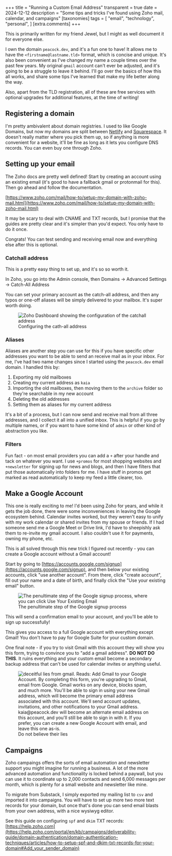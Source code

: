 +++
title = "Running a Custom Email Address"
transparent = true
date = 2024-12-12
description = "Some tips and tricks I've found using Zoho mail, calendar, and campaigns"
[taxonomies]
tags = [
    "email",
    "technology",
    "personal",
  ]
[extra.comments]
+++

This is primarily written for my friend Jewel, but I might as well document it for everyone else.

I own the domain `peacock.dev`, and it's a fun one to have! It allows me to have the `<firstname@lastname.tld>` format, which is concise and unique. It's also been convenient as I've changed my name a couple times over the past few years. My original `gmail` account can't ever be adjusted, and it's going to be a struggle to leave it behind. I'll go over the basics of how this all works, and share some tips I've learned that make my life better along the way.

Also, apart from the TLD registration, all of these are free services with optional upgrades for additional features, at the time of writing!

## Registering a domain

I'm pretty ambivalent about domain registries. I used to like Google Domains, but now my domains are split between [Netlify](https://app.netlify.com) and [Squarespace](https://domains.squarespace.com/). It doesn't really matter where you pick them up, so if anything is more convenient for a website, it'll be fine as long as it lets you configure DNS records. You can even buy one through Zoho.

## Setting up your email

The Zoho docs are pretty well defined! Start by creating an account using an existing email (it's good to have a fallback gmail or protonmail for this). Then go ahead and follow the documentation.

[https://www.zoho.com/mail/how-to/setup-my-domain-with-zoho-mail.html](https://www.zoho.com/mail/how-to/setup-my-domain-with-zoho-mail.html)

It may be scary to deal with CNAME and TXT records, but I promise that the guides are pretty clear and it's simpler than you'd expect. You only have to do it once.

Congrats! You can test sending and receiving email now and everything else after this is optional.

### Catchall address

This is a pretty easy thing to set up, and it's so so worth it.

In Zoho, you go into the Admin console, then Domains -> Advanced Settings -> Catch-All Address

You can set your primary account as the catch-all address, and then any typos or one-off aliases will be simply delivered to your mailbox. It's super worth doing.

<figure >
  <img src="catchall.png" alt="Zoho Dashboard showing the configuration of the catchall address" style="max-height: 450px"/>
  <figcaption>Configuring the cath-all address</figcaption>
</figure>

### Aliases

Aliases are another step you can use for this if you have specific other addresses you want to be able to send an receive mail as in your inbox. For me, I've had two name changes since I started using the `peacock.dev` email domain. I handled this by:

1. Exporting my old mailboxes
2. Creating my current address as `kaia`
3. Importing the old mailboxes, then moving them to the `archive` folder so they're searchable in my new account
4. Deleting the old addresses
5. Setting them as aliases for my current address

It's a bit of a process, but I can now send and receive mail from all three addresses, and I collect it all into a unified inbox. This is helpful if you go by multiple names, or if you want to have some kind of `admin` or other kind of abstraction you like.

### Filters

Fun fact - on most email providers you can add a `+` after your handle and tack on whatever you want. I use `+promos` for most shopping websites and `+newsletter` for signing up for news and blogs, and then I have filters that put those automatically into folders for me. I have stuff in promos get marked as read automatically to keep my feed a little clearer, too.

## Make a Google Account

This one is really exciting to me! I'd been using Zoho for years, and while it gets the job done, there were some inconveniences in leaving the Google ecosystem behind. Calendar invites worked, but they weren't easy to unify with my work calendar or shared invites from my spouse or friends. If I had someone send me a Google Meet or Drive link, I'd have to sheepishly ask them to re-invite my gmail account. I also couldn't use it for payments, owning my phone, etc.

This is all solved through this new trick I figured out recently - you can create a Google account without a Gmail account!

Start by going to [https://accounts.google.com/signup](https://accounts.google.com/signup), and then below your existing accounts, click "use another account". From there, click "create account", fill out your name and a date of birth, and finally click the "Use your existing email" button.

<figure >
  <img src="use-existing.png" alt="The penultimate step of the Google signup process, where you can click Use Your Existing Email" style="max-height: 450px"/>
  <figcaption>The penultimate step of the Google signup process</figcaption>
</figure>

This will send a confirmation email to your account, and you'll be able to sign up successfully!

This gives you access to a full Google account with everything except Gmail! You don't have to pay for Google Suite for your custom domain.

One final note - if you try to visit Gmail with this account they will show you this form, trying to convince you to "add a gmail address". **DO NOT DO THIS**. It ruins everything and your custom email become a secondary backup address that can't be used for calendar invites or anything useful.

<figure >
  <img src="gmail-lies.png" alt="deceitful lies from gmail. Reads:  Add Gmail to your Google Account. By completing this form, you're upgrading to Gmail, email from Google. Gmail works on any device, blocks spam, and much more. You'll be able to sign in using your new Gmail address, which will become the primary email address associated with this account. We'll send account updates, invitations, and other notifications to your Gmail address. kaia@peacock.dev will become an alternate email address on this account, and you'll still be able to sign in with it. If you prefer, you can create a new Google Account with email, and leave this one as-is." style="max-height: 450px"/>
  <figcaption>Do not believe their lies</figcaption>
</figure>

## Campaigns

Zoho campaings offers the sorts of email automation and newsletter support you might imagine for running a business. A lot of the more advanced automation and functionality is locked behind a paywall, but you can use it to coordinate up to 2,000 contacts and send 6,000 messages per month, which is plenty for a small website and newsletter like mine.

To migrate from Substack, I simply exported my mailing list to `csv` and imported it into campaigns. You will have to set up more two more text records for your domain, but once that's done you can send email blasts from your own address, with a nice wysiwyg editor.

See this guide on configuring `spf` and `dkim` TXT records: [https://help.zoho.com](https://help.zoho.com/portal/en/kb/campaigns/deliverability-guide/domain-authentication/domain-authentication-techniques/articles/how-to-setup-spf-and-dkim-txt-records-for-your-domain#Add_your_sender_domain)
